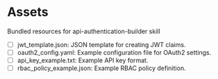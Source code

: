 # Assets

Bundled resources for api-authentication-builder skill

- [ ] jwt_template.json: JSON template for creating JWT claims.
- [ ] oauth2_config.yaml: Example configuration file for OAuth2 settings.
- [ ] api_key_example.txt: Example API key format.
- [ ] rbac_policy_example.json: Example RBAC policy definition.
